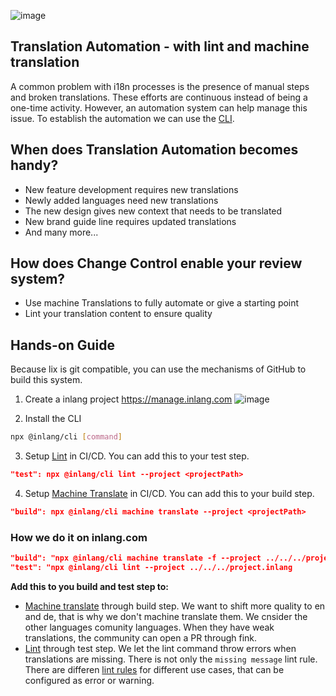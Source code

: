![image](https://cdn.jsdelivr.net/gh/opral/monorepo@latest/inlang/guides/translation-automation/assets/lix-guide-automation.png)

## Translation Automation - with lint and machine translation

A common problem with i18n processes is the presence of manual steps and broken translations. These efforts are continuous instead of being a one-time activity. However, an automation system can help manage this issue. To establish the automation we can use the [CLI](https://inlang.com/m/2qj2w8pu/app-inlang-cli).

## When does Translation Automation becomes handy?

- New feature development requires new translations
- Newly added languages need new translations
- The new design gives new context that needs to be translated
- New brand guide line requires updated translations
- And many more...

## How does Change Control enable your review system?

- Use machine Translations to fully automate or give a starting point
- Lint your translation content to ensure quality

## Hands-on Guide

Because lix is git compatible, you can use the mechanisms of GitHub to build this system.

1. Create a inlang project https://manage.inlang.com
![image](https://cdn.jsdelivr.net/gh/opral/monorepo@latest/inlang/guides/translation-review-system/assets/lix-guide-review-step1.png)

2. Install the CLI
```bash
npx @inlang/cli [command]
```

3. Setup [Lint](https://inlang.com/m/2qj2w8pu/app-inlang-cli#lint) in CI/CD. You can add this to your test step. 
```json
"test": npx @inlang/cli lint --project <projectPath>
```

4. Setup [Machine Translate](https://inlang.com/m/2qj2w8pu/app-inlang-cli#machine-translate) in CI/CD. You can add this to your build step. 
```json
"build": npx @inlang/cli machine translate --project <projectPath>
```

### How we do it on inlang.com

```json
"build": "npx @inlang/cli machine translate -f --project ../../../project.inlang --targetLanguageTags fr,it,pt-BR,sk,zh"
"test": "npx @inlang/cli lint --project ../../../project.inlang
```

**Add this to you build and test step to:**

- [Machine translate](https://inlang.com/m/2qj2w8pu/app-inlang-cli#machine-translate) through build step. We want to shift more quality to en and de, that is why we don't machine translate them. We cnsider the other languages comunity languages. When they have weak translations, the community can open a PR through fink.
- [Lint](https://inlang.com/m/2qj2w8pu/app-inlang-cli#lint) through test step. We let the lint command throw errors when translations are missing. There is not only the `missing message` lint rule. There are differen [lint rules](https://inlang.com/c/lint-rules) for different use cases, that can be configured as error or warning.

<br>
<br>